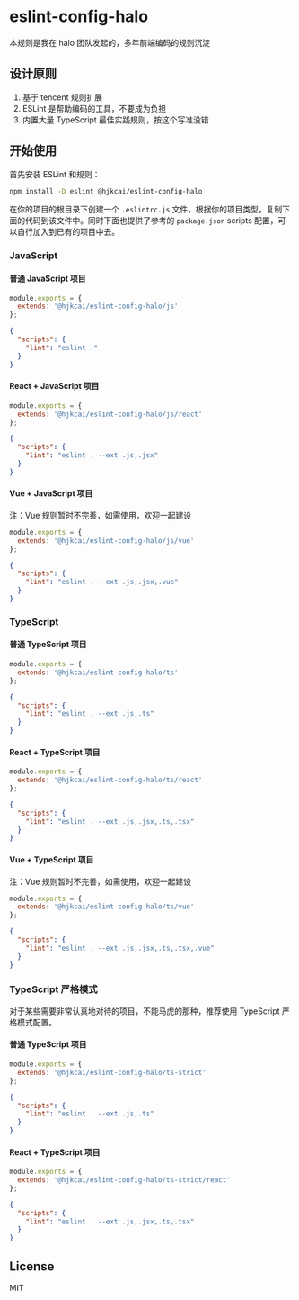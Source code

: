 # eslint-config-halo

本规则是我在 halo 团队发起的，多年前端编码的规则沉淀

## 设计原则

1. 基于 tencent 规则扩展
2. ESLint 是帮助编码的工具，不要成为负担
3. 内置大量 TypeScript 最佳实践规则，按这个写准没错

## 开始使用

首先安装 ESLint 和规则：

```bash
npm install -D eslint @hjkcai/eslint-config-halo
```

在你的项目的根目录下创建一个 `.eslintrc.js` 文件，根据你的项目类型，复制下面的代码到该文件中。同时下面也提供了参考的 `package.json` scripts 配置，可以自行加入到已有的项目中去。

### JavaScript

#### 普通 JavaScript 项目

```js
module.exports = {
  extends: '@hjkcai/eslint-config-halo/js'
};
```

```json
{
  "scripts": {
    "lint": "eslint ."
  }
}
```

#### React + JavaScript 项目

```js
module.exports = {
  extends: '@hjkcai/eslint-config-halo/js/react'
};
```

```json
{
  "scripts": {
    "lint": "eslint . --ext .js,.jsx"
  }
}
```

#### Vue + JavaScript 项目

注：Vue 规则暂时不完善，如需使用，欢迎一起建设

```js
module.exports = {
  extends: '@hjkcai/eslint-config-halo/js/vue'
};
```

```json
{
  "scripts": {
    "lint": "eslint . --ext .js,.jsx,.vue"
  }
}
```

### TypeScript

#### 普通 TypeScript 项目

```js
module.exports = {
  extends: '@hjkcai/eslint-config-halo/ts'
};
```

```json
{
  "scripts": {
    "lint": "eslint . --ext .js,.ts"
  }
}
```

#### React + TypeScript 项目

```js
module.exports = {
  extends: '@hjkcai/eslint-config-halo/ts/react'
};
```

```json
{
  "scripts": {
    "lint": "eslint . --ext .js,.jsx,.ts,.tsx"
  }
}
```

#### Vue + TypeScript 项目

注：Vue 规则暂时不完善，如需使用，欢迎一起建设

```js
module.exports = {
  extends: '@hjkcai/eslint-config-halo/ts/vue'
};
```

```json
{
  "scripts": {
    "lint": "eslint . --ext .js,.jsx,.ts,.tsx,.vue"
  }
}
```

### TypeScript 严格模式

对于某些需要非常认真地对待的项目，不能马虎的那种，推荐使用 TypeScript 严格模式配置。

#### 普通 TypeScript 项目

```js
module.exports = {
  extends: '@hjkcai/eslint-config-halo/ts-strict'
};
```

```json
{
  "scripts": {
    "lint": "eslint . --ext .js,.ts"
  }
}
```

#### React + TypeScript 项目

```js
module.exports = {
  extends: '@hjkcai/eslint-config-halo/ts-strict/react'
};
```

```json
{
  "scripts": {
    "lint": "eslint . --ext .js,.jsx,.ts,.tsx"
  }
}
```

## License

MIT
